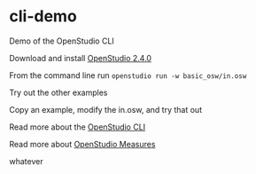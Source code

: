 # cli-demo
Demo of the OpenStudio CLI

Download and install [OpenStudio 2.4.0](https://github.com/NREL/OpenStudio/releases/tag/v2.4.0)

From the command line run `openstudio run -w basic_osw/in.osw`

Try out the other examples

Copy an example, modify the in.osw, and try that out

Read more about the [OpenStudio CLI](http://nrel.github.io/OpenStudio-user-documentation/reference/command_line_interface/)

Read more about [OpenStudio Measures](http://nrel.github.io/OpenStudio-user-documentation/reference/measure_writing_guide/)

whatever
